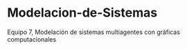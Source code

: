 # Modelacion-de-Sistemas
Equipo 7, Modelación de sistemas multiagentes con gráficas computacionales
